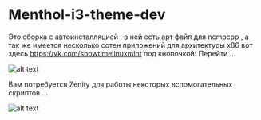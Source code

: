 # Menthol-i3-theme-dev
Это сборка с автоинсталляцией , в ней есть арт файл для ncmpcpp , а так же имеется несколько сотен приложений для архитектуры х86 
вот здесь https://vk.com/showtimelinuxmint под кнопочкой: Перейти ... 


![alt text](https://github.com/VitalyshaVitalysha/i3Fruit-Menthol/blob/master/%D0%A1%D0%BD%D0%B8%D0%BC%D0%BE%D0%BA%20%D1%8D%D0%BA%D1%80%D0%B0%D0%BD%D0%B0%20%D0%BE%D1%82%202020-09-17%2021-27-26.png)

Вам потребуется Zenity для работы некоторых вспомогательных скриптов ...

![alt text](https://github.com/VitalyshaVitalysha/i3Fruit-Menthol/blob/master/%D0%A1%D0%BD%D0%B8%D0%BC%D0%BE%D0%BA%20%D1%8D%D0%BA%D1%80%D0%B0%D0%BD%D0%B0%20%D0%BE%D1%82%202020-09-15%2018-03-20.png)

